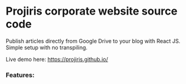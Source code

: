 # Projiris corporate website source code
Publish articles directly from Google Drive to your blog with React JS. Simple setup with no transpiling.

Live demo here: 
https://projiris.github.io/

### Features:
